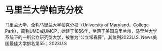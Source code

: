 # 马里兰大学帕克分校

马里兰大学，全称马里兰大学帕克分校（University of Maryland，College Park），简称UMD或UMCP，始建于1856年，坐落于美国马里兰州，马里兰大学系统下的一所公立研究型大学，被誉为“公立常春藤”。其位列2023U.S. News美国最佳大学排名第55；2023U.S